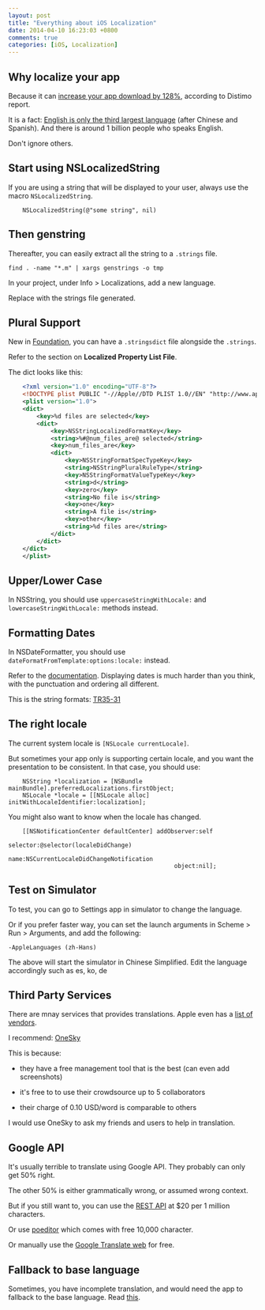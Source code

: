 ```yaml
---
layout: post
title: "Everything about iOS Localization"
date: 2014-04-10 16:23:03 +0800
comments: true
categories: [iOS, Localization]
---
```


## Why localize your app

Because it can [increase your app download by 128%](http://www.distimo.com/blog/2012_10_publication-the-impact-of-app-translations/), according to Distimo report.

It is a fact: [English is only the third largest language](http://exploredia.com/how-many-people-in-the-world-speak-english-2013/) (after Chinese and Spanish). And there is around 1 billion people who speaks English.

Don't ignore others.

<!-- more -->

## Start using NSLocalizedString

If you are using a string that will be displayed to your user, always use the macro `NSLocalizedString`.

```objc
    NSLocalizedString(@"some string", nil)
```

## Then genstring

Thereafter, you can easily extract all the string to a `.strings` file.

    find . -name "*.m" | xargs genstrings -o tmp

In your project, under Info > Localizations, add a new language.

Replace with the strings file generated.


## Plural Support

New in [Foundation](https://developer.apple.com/library/Mac/releasenotes/Foundation/RN-Foundation/index.html), you can have a `.stringsdict` file alongside the `.strings`.

Refer to the section on **Localized Property List File**.

The dict looks like this:

```xml
    <?xml version="1.0" encoding="UTF-8"?>
    <!DOCTYPE plist PUBLIC "-//Apple//DTD PLIST 1.0//EN" "http://www.apple.com/DTDs/PropertyList-1.0.dtd">
    <plist version="1.0">
    <dict>
        <key>%d files are selected</key>
        <dict>
            <key>NSStringLocalizedFormatKey</key>
            <string>%#@num_files_are@ selected</string>
            <key>num_files_are</key>
            <dict>
                <key>NSStringFormatSpecTypeKey</key>
                <string>NSStringPluralRuleType</string>
                <key>NSStringFormatValueTypeKey</key>
                <string>d</string>
                <key>zero</key>
                <string>No file is</string>
                <key>one</key>
                <string>A file is</string>
                <key>other</key>
                <string>%d files are</string>
            </dict>
        </dict>
    </dict>
    </plist>
```


## Upper/Lower Case

In NSString, you should use `uppercaseStringWithLocale:` and `lowercaseStringWithLocale:` methods instead.


## Formatting Dates

In NSDateFormatter, you should use `dateFormatFromTemplate:options:locale:` instead.

Refer to the [documentation](https://developer.apple.com/library/mac/documentation/cocoa/Reference/Foundation/Classes/NSDateFormatter_Class/Reference/Reference.html#//apple_ref/occ/clm/NSDateFormatter/dateFormatFromTemplate:options:locale:). Displaying dates is much harder than you think, with the punctuation and ordering all different.

This is the string formats: [TR35-31](http://www.unicode.org/reports/tr35/tr35-31/tr35-dates.html#Date_Format_Patterns)


## The right locale

The current system locale is `[NSLocale currentLocale]`.

But sometimes your app only is supporting certain locale, and you want the presentation to be consistent. In that case, you should use:

```objc
    NSString *localization = [NSBundle mainBundle].preferredLocalizations.firstObject;
    NSLocale *locale = [[NSLocale alloc] initWithLocaleIdentifier:localization];
```

You might also want to know when the locale has changed.

```objc
    [[NSNotificationCenter defaultCenter] addObserver:self
                                             selector:@selector(localeDidChange)
                                                 name:NSCurrentLocaleDidChangeNotification
                                               object:nil];
```

## Test on Simulator

To test, you can go to Settings app in simulator to change the language.

Or if you prefer faster way, you can set the launch arguments in Scheme > Run > Arguments, and add the following:

    -AppleLanguages (zh-Hans)

The above will start the simulator in Chinese Simplified. Edit the language accordingly such as es, ko, de


## Third Party Services

There are mnay services that provides translations. Apple even has a [list of vendors](https://developer.apple.com/internationalization/).

I recommend: [OneSky](http://www.oneskyapp.com)

This is because:

- they have a free management tool that is the best (can even add screenshots)

- it's free to to use their crowdsource up to 5 collaborators

- their charge of 0.10 USD/word is comparable to others

I would use OneSky to ask my friends and users to help in translation.


## Google API

It's usually terrible to translate using Google API. They probably can only get 50% right.

The other 50% is either grammatically wrong, or assumed wrong context.

But if you still want to, you can use the [REST API](https://developers.google.com/translate/v2/getting_started) at $20 per 1 million characters.

Or use [poeditor](https://poeditor.com) which comes with free 10,000 character.

Or manually use the [Google Translate web](http://translate.google.com) for free.

## Fallback to base language

Sometimes, you have incomplete translation, and would need the app to fallback to the base language. Read [this](/2018/01/23/localization-fall-back-to-base-language/).
